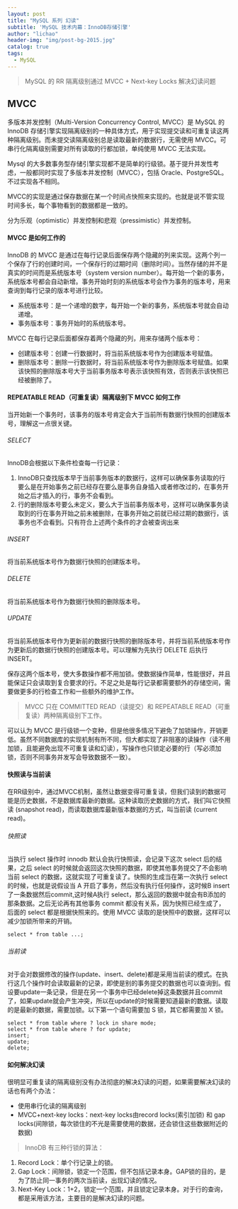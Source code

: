 ```yaml
---
layout: post
title: "MySQL 系列 幻读"
subtitle: 'MySQL 技术内幕：InnoDB存储引擎'
author: "lichao"
header-img: "img/post-bg-2015.jpg"
catalog: true
tags:
  - MySQL
---
```


> MySQL 的 RR 隔离级别通过 MVCC + Next-key Locks 解决幻读问题

## MVCC
多版本并发控制（Multi-Version Concurrency Control, MVCC）是 MySQL 的 InnoDB 存储引擎实现隔离级别的一种具体方式，用于实现提交读和可重复读这两种隔离级别。而未提交读隔离级别总是读取最新的数据行，无需使用 MVCC。可串行化隔离级别需要对所有读取的行都加锁，单纯使用 MVCC 无法实现。

Mysql 的大多数事务型存储引擎实现都不是简单的行级锁。基于提升并发性考虑，一般都同时实现了多版本并发控制（MVCC），包括 Oracle、PostgreSQL。不过实现各不相同。

MVCC的实现是通过保存数据在某一个时间点快照来实现的。也就是说不管实现时间多长，每个事物看到的数据都是一致的。

分为乐观（optimistic）并发控制和悲观（pressimistic）并发控制。

#### MVCC 是如何工作的

InnoDB 的 MVCC 是通过在每行记录后面保存两个隐藏的列来实现。这两个列一个保存了行的创建时间，一个保存行的过期时间（删除时间）。当然存储的并不是真实的时间而是系统版本号（system version number）。每开始一个新的事务，系统版本号都会自动新增。事务开始时刻的系统版本号会作为事务的版本号，用来查询到每行记录的版本号进行比较。

* 系统版本号：是一个递增的数字，每开始一个新的事务，系统版本号就会自动递增。
* 事务版本号：事务开始时的系统版本号。

MVCC 在每行记录后面都保存着两个隐藏的列，用来存储两个版本号：
* 创建版本号：创建一行数据时，将当前系统版本号作为创建版本号赋值。
* 删除版本号：删除一行数据时，将当前系统版本号作为删除版本号赋值。如果该快照的删除版本号大于当前事务版本号表示该快照有效，否则表示该快照已经被删除了。
#### REPEATABLE READ（可重复读）隔离级别下 MVCC 如何工作
当开始新一个事务时，该事务的版本号肯定会大于当前所有数据行快照的创建版本号，理解这一点很关键。
###### SELECT
InnoDB会根据以下条件检查每一行记录：
1. InnoDB只查找版本早于当前事务版本的数据行，这样可以确保事务读取的行要么是在开始事务之前已经存在要么是事务自身插入或者修改过的，在事务开始之后才插入的行，事务不会看到。
2. 行的删除版本号要么未定义，要么大于当前事务版本号，这样可以确保事务读取到的行在事务开始之前未被删除，在事务开始之前就已经过期的数据行，该事务也不会看到。只有符合上述两个条件的才会被查询出来

###### INSERT
将当前系统版本号作为数据行快照的创建版本号。

###### DELETE
将当前系统版本号作为数据行快照的删除版本号。

###### UPDATE
将当前系统版本号作为更新前的数据行快照的删除版本号，并将当前系统版本号作为更新后的数据行快照的创建版本号。可以理解为先执行 DELETE 后执行 INSERT。

保存这两个版本号，使大多数操作都不用加锁。使数据操作简单，性能很好，并且能保证只会读取到复合要求的行。不足之处是每行记录都需要额外的存储空间，需要做更多的行检查工作和一些额外的维护工作。


> MVCC 只在 COMMITTED READ（读提交）和 REPEATABLE READ（可重复读）两种隔离级别下工作。

可以认为 MVCC 是行级锁一个变种，但是他很多情况下避免了加锁操作，开销更低。虽然不同数据库的实现机制有所不同，但大都实现了非阻塞的读操作（读不用加锁，且能避免出现不可重复读和幻读），写操作也只锁定必要的行（写必须加锁，否则不同事务并发写会导致数据不一致）。

#### 快照读与当前读

在RR级别中，通过MVCC机制，虽然让数据变得可重复读，但我们读到的数据可能是历史数据，不是数据库最新的数据。这种读取历史数据的方式，我们叫它快照读 (snapshot read)，而读取数据库最新版本数据的方式，叫当前读 (current read)。

###### 快照读
当执行 select 操作时 innodb 默认会执行快照读，会记录下这次 select 后的结果，之后 select 的时候就会返回这次快照的数据，即使其他事务提交了不会影响当前 select 的数据，这就实现了可重复读了。快照的生成当在第一次执行 select 的时候，也就是说假设当 A 开启了事务，然后没有执行任何操作，这时候B insert了一条数据然后commit,这时候A执行 select，那么返回的数据中就会有B添加的那条数据。之后无论再有其他事务 commit 都没有关系，因为快照已经生成了，后面的 select 都是根据快照来的。使用 MVCC 读取的是快照中的数据，这样可以减少加锁所带来的开销。

```
select * from table ...;
```

###### 当前读
对于会对数据修改的操作(update、insert、delete)都是采用当前读的模式。在执行这几个操作时会读取最新的记录，即使是别的事务提交的数据也可以查询到。假设要update一条记录，但是在另一个事务中已经delete掉这条数据并且commit了，如果update就会产生冲突，所以在update的时候需要知道最新的数据。读取的是最新的数据，需要加锁。以下第一个语句需要加 S 锁，其它都需要加 X 锁。

```
select * from table where ? lock in share mode; 
select * from table where ? for update; 
insert; 
update; 
delete;
```

#### 如何解决幻读
很明显可重复读的隔离级别没有办法彻底的解决幻读的问题，如果需要解决幻读的话也有两个办法：
* 使用串行化读的隔离级别
*  MVCC+next-key locks：next-key locks由record locks(索引加锁) 和 gap locks(间隙锁，每次锁住的不光是需要使用的数据，还会锁住这些数据附近的数据)

> InnoDB 有三种行锁的算法：
1. Record Lock：单个行记录上的锁。
2. Gap Lock：间隙锁，锁定一个范围，但不包括记录本身。GAP锁的目的，是为了防止同一事务的两次当前读，出现幻读的情况。
3. Next-Key Lock：1+2，锁定一个范围，并且锁定记录本身。对于行的查询，都是采用该方法，主要目的是解决幻读的问题。
